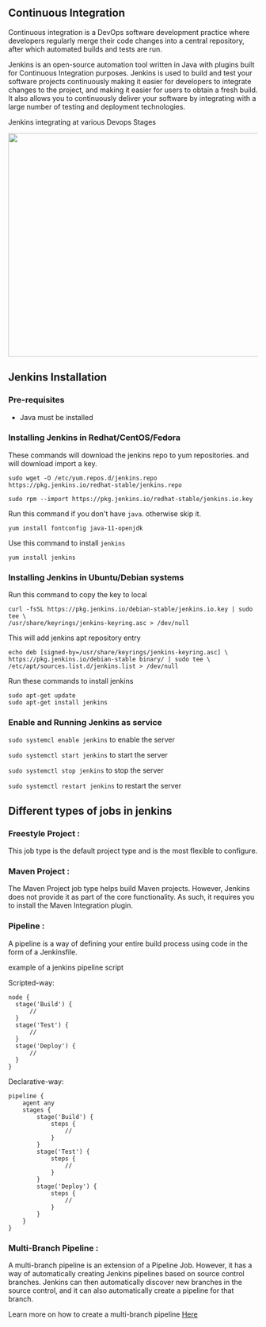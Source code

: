## Continuous Integration

Continuous integration is a DevOps software development practice where developers regularly merge their code changes into a central repository, after which automated builds and tests are run.

Jenkins is an open-source automation tool written in Java with plugins built for Continuous Integration purposes. Jenkins is used to build and test your software projects continuously making it easier for developers to integrate changes to the project, and making it easier for users to obtain a fresh build. It also allows you to continuously deliver your software by integrating with a large number of testing and deployment technologies.

Jenkins integrating at various Devops Stages 

<img src="https://github.com/shashavalidudekula/DevopsTraining/blob/main/Jenkins/Jenkins.jpg" width="600" height="450" >

## Jenkins Installation

### Pre-requisites 

  * Java must be installed 

### Installing Jenkins in Redhat/CentOS/Fedora


These commands will download the jenkins repo to yum repositories. and will download import a key.
 

    sudo wget -O /etc/yum.repos.d/jenkins.repo https://pkg.jenkins.io/redhat-stable/jenkins.repo
    
    sudo rpm --import https://pkg.jenkins.io/redhat-stable/jenkins.io.key

Run this command if you don't have `java`. otherwise skip it.

    yum install fontconfig java-11-openjdk
    
Use this command to install `jenkins` 

    yum install jenkins

### Installing Jenkins in Ubuntu/Debian systems
 
 Run this command to copy the key to local
 
 
    curl -fsSL https://pkg.jenkins.io/debian-stable/jenkins.io.key | sudo tee \
    /usr/share/keyrings/jenkins-keyring.asc > /dev/null
    
 This will add jenkins apt repository entry
 
    echo deb [signed-by=/usr/share/keyrings/jenkins-keyring.asc] \
    https://pkg.jenkins.io/debian-stable binary/ | sudo tee \
    /etc/apt/sources.list.d/jenkins.list > /dev/null
    
 Run these commands to install jenkins
 
    sudo apt-get update
    sudo apt-get install jenkins
 
### Enable and Running Jenkins as service 
 
 
`sudo systemcl enable jenkins`  to enable the server
    
`sudo systemctl start jenkins`  to start the server
    
`sudo systemctl stop jenkins`  to stop the server
    
`sudo systemctl restart jenkins`  to restart the server


## Different types of jobs in jenkins

### Freestyle Project :

This job type is the default project type and is the most flexible to configure.

### Maven Project :

The Maven Project job type helps build Maven projects. However, Jenkins does not provide it as part of the core functionality. As such, it requires you to install the Maven Integration plugin.

### Pipeline :

A pipeline is a way of defining your entire build process using code in the form of a Jenkinsfile.

example of a jenkins pipeline script

Scripted-way: 

    node {  
      stage('Build') { 
          // 
      }
      stage('Test') { 
          // 
      }
      stage('Deploy') { 
          // 
      }
    }

Declarative-way: 

    pipeline {
        agent any 
        stages {
            stage('Build') { 
                steps {
                    // 
                }
            }
            stage('Test') { 
                steps {
                    // 
                }
            }
            stage('Deploy') { 
                steps {
                    // 
                }
            }
        }
    }

### Multi-Branch Pipeline :

A multi-branch pipeline is an extension of a Pipeline Job. However, it has a way of automatically creating Jenkins pipelines based on source control branches. Jenkins can then automatically discover new branches in the source control, and it can also automatically create a pipeline for that branch.

Learn more on how to create a multi-branch pipeline [Here](https://www.jenkins.io/doc/book/pipeline/multibranch/)

 
